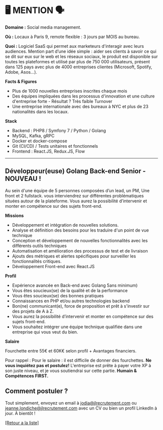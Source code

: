 # 🖥️ MENTION 🗣️

**Domaine :** Social media management.

**Où :** Locaux à Paris 9, remote flexible : 3 jours par MOIS au bureau.  

**Quoi :** Logiciel SaaS qui permet aux marketeurs d'interagir avec leurs audiences.
Mention part d’une idée simple : aider ses clients à savoir ce qui se dit sur eux sur le web et les réseaux sociaux, le produit est disponible sur toutes les plateformes et utilisé par plus de 750 000 utilisateurs, présent dans 125 pays avec plus de 4000 entreprises clientes (Microsoft, Spotify, Adobe, Asos…).

**Facts & Figures**

* Plus de 1000 nouvelles entreprises inscrites chaque mois
* Des équipes impliquées dans les processus d'innovation et une culture d'entreprise forte - Résultat ? Très faible Turnover
* Une entreprise internationale avec des bureaux à NYC et plus de 23 nationalités dans les locaux.

**Stack**

* Backend : PHP8 / Symfony 7 / Python / Golang
* MySQL, Kafka, gRPC
* Docker et docker-compose
* Git (CI/CD) / Tests unitaires et fonctionnels
* Frontend : React.JS, Redux.JS, Flow

----

## Développeur(euse) Golang Back-end Senior - NOUVEAU !

Au sein d'une équipe de 5 personnes composées d’un lead, un PM, Une front et 2 fullstack. vous interviendrez sur différentes problématiques situées autour de la plateforme. Vous aurez la possibilité d’intervenir et monter en compétence sur des sujets front-end.

**Missions**

* Développement et intégration de nouvelles solutions.
* Analyse et définition des besoins pour les traduire d'un point de vue technique
* Conception et développement de nouvelles fonctionnalités avec les différents outils techniques
* Automatisation et amélioration des processus de test et de livraison
* Ajouts des métriques et alertes spécifiques pour surveiller les fonctionnalités critiques.
* Développement Front-end avec React.JS 

**Profil**

* Expérience avancée en Back-end avec Golang 5ans minimum)
* Vous êtes soucieux(se) de la qualité et de la performance
* Vous êtes soucieux(se) des bonnes pratiques
* Connaissances en PHP et/ou autres technologies backend
* Bon(ne) communicant(e), force de proposition et prêt à s'investir sur des projets de A à Z.
* Vous aurez la possibilité d’intervenir et monter en compétence sur des sujets front-end.
* Vous souhaitez intégrer une équipe technique qualifiée dans une entreprise qui vous veut du bien.

**Salaire**

Fourchette entre 55€ et 60K€ selon profil + Avantages financiers. 

Pour rappel :  Pour le salaire : il est difficile de donner des fourchettes. **Ne vous inquiétez pas et postulez!** L'entreprise est prête à payer votre XP à son juste niveau, et je vous soutiendrai sur cette partie. **Humain & Compétences FIRST.**

## Comment postuler ?

Tout simplement, envoyez un email à jodia@jlrecrutement.com ou jeanne.londiche@jlrecrutement.com avec un CV ou bien un profil LinkedIn à jour. À bientôt !

<a href="https://github.com/jlondiche/job-board-php/blob/master/README.md">[Retour a la liste]</a>
